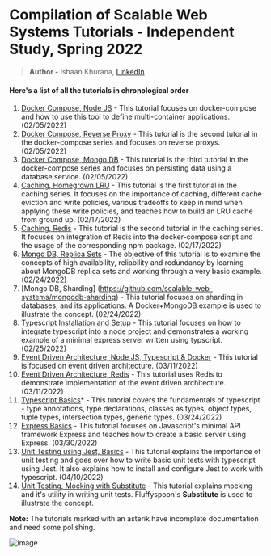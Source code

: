 # Compilation of Scalable Web Systems Tutorials - Independent Study, Spring 2022
> **Author -** Ishaan Khurana, [LinkedIn](https://www.linkedin.com/in/ishaan-khurana-46968679/)

#### Here's a list of all the tutorials in chronological order
1. [Docker Compose, Node JS](https://github.com/scalable-web-systems/docker-compose-node) - This tutorial focuses on docker-compose and how to use this tool to define multi-container applications. (02/05/2022)
2. [Docker Compose, Reverse Proxy](https://github.com/scalable-web-systems/docker-compose-reverseproxy) - This tutorial is the second tutorial in the docker-compose series and focuses on reverse proxys. (02/05/2022)
3. [Docker Compose, Mongo DB](https://github.com/scalable-web-systems/docker-compose-mongodb) - This tutorial is the third tutorial in the docker-compose series and focuses on persisting data using a database service. (02/05/2022)
4. [Caching, Homegrown LRU](https://github.com/scalable-web-systems/cache-1) - This tutorial is the first tutorial in the caching series. It focuses on the importance of caching, different cache eviction and write policies, various tradeoffs to keep in mind when applying these write policies, and teaches how to build an LRU cache from ground up. (02/17/2022)
5. [Caching, Redis](https://github.com/scalable-web-systems/cache-2) - This tutorial is the second tutorial in the caching series. It focuses on integration of Redis into the docker-compose script and the usage of the corresponding npm package. (02/17/2022)
6. [Mongo DB, Replica Sets](https://github.com/scalable-web-systems/mongodb-replicaset) - The objective of this tutorial is to examine the concepts of high availability, reliability and redundancy by learning about MongoDB replica sets and working through a very basic example. (02/24/2022)
7. [Mongo DB, Sharding] (https://github.com/scalable-web-systems/mongodb-sharding) - This tutorial focuses on sharding in databases, and its applications. A Docker+MongoDB example is used to illustrate the concept. (02/24/2022)
8. [Typescript Installation and Setup](https://github.com/scalable-web-systems/typescript-node) - This tutorial focuses on how to integrate typescript into a node project and demonstrates a working example of a minimal express server written using typscript. (02/25/2022)
9. [Event Driven Architecture, Node JS, Typescript & Docker](https://github.com/scalable-web-systems/eventbus-1) - This tutorial is focused on event driven architecture. (03/11/2022)
10. [Event Driven Architecture, Redis](https://github.com/scalable-web-systems/eventbus-2) - This tutorial uses Redis to demonstrate implementation of the event driven architecture. (03/11/2022)
11. [Typescript Basics](https://github.com/scalable-web-systems/typescript-basics)* - This tutorial covers the fundamentals of typescript - type annotations, type declarations, classes as types, object types, tuple types, intersection types, generic types. (03/24/2022)
12. [Express Basics](https://github.com/scalable-web-systems/express-nodejs) - This tutorial focuses on Javascript's minimal API framework Express and teaches how to create a basic server using Express. (03/30/2022)
13. [Unit Testing using Jest, Basics](https://github.com/scalable-web-systems/unit-testing-basics) - This tutorial explains the importance of unit testing and goes over how to write basic unit tests with typescript using Jest. It also explains how to install and configure Jest to work with typescript. (04/10/2022)
14. [Unit Testing, Mocking with Substitute](https://github.com/scalable-web-systems/unit-testing-mocking) - This tutorial explains mocking and it's utility in writing unit tests. Fluffyspoon's **Substitute** is used to illustrate the concept.

**Note:** The tutorials marked with an asterik have incomplete documentation and need some polishing.

![image](https://user-images.githubusercontent.com/7733516/165401208-43c2cc62-389e-430c-923e-45a22d1893fc.png)

